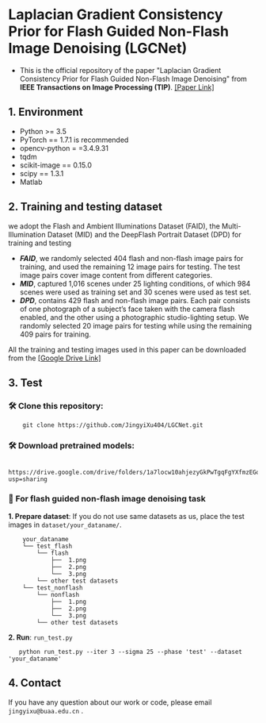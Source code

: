 # Laplacian Gradient Consistency Prior for Flash Guided Non-Flash Image Denoising (LGCNet)
- This is the official repository of the paper "Laplacian Gradient Consistency Prior for Flash Guided Non-Flash Image Denoising" from **IEEE Transactions on Image Processing (TIP)**. [[Paper Link]]([https://ieeexplore.ieee.org/document/10746360](https://ieeexplore.ieee.org/document/10746360), "Paper Link")


## 1. Environment
- Python >= 3.5
- PyTorch == 1.7.1 is recommended
- opencv-python = =3.4.9.31
- tqdm
- scikit-image == 0.15.0
- scipy == 1.3.1 
- Matlab

## 2. Training and testing dataset
 we adopt the Flash and Ambient Illuminations Dataset (FAID), the Multi-Illumination Dataset (MID) and the DeepFlash Portrait Dataset (DPD) for training and testing
- ***FAID***, we randomly selected 404 flash and non-flash image pairs for training, and used the remaining 12 image pairs for testing. The test image pairs cover image content from different categories.
- ***MID***, captured 1,016  scenes under 25 lighting conditions, of which 984 scenes were used as training set and 30 scenes were used as test set.
- ***DPD***, contains 429 flash and non-flash image pairs. Each pair consists of one photograph
of a subject’s face taken with the camera flash enabled, and the other using a photographic studio-lighting setup. We randomly selected 20 image pairs for testing while using the remaining 409 pairs for training.

All the training and testing images used in this paper can be downloaded from the [[Google Drive Link]](https://drive.google.com/drive/folders/15z2tTMSgYhIQ_QuWjIFUsuquouEy5ZEl?usp=sharing)


## 3. Test
### 🛠️  Clone this repository:
```
    git clone https://github.com/JingyiXu404/LGCNet.git
```
### 🛠️  Download pretrained models:
```
    https://drive.google.com/drive/folders/1a7locw10ahjezyGkPwTgqFgYXfmzEGqt?usp=sharing
```
### 💓  For flash guided non-flash image denoising task
**1. Prepare dataset**: If you do not use same datasets as us, place the test images in `dataset/your_dataname/`.

```
    your_dataname
    └── test_flash
        └── flash
            ├──  1.png 
            ├──  2.png
            └──  3.png
        └── other test datasets
    └── test_nonflash
        └── nonflash
            ├──  1.png 
            ├──  2.png
            └──  3.png
        └── other test datasets
   ```

**2. Run**: `run_test.py`

```
   python run_test.py --iter 3 --sigma 25 --phase 'test' --dataset 'your_dataname'
```
## 4. Contact
If you have any question about our work or code, please email `jingyixu@buaa.edu.cn` .
